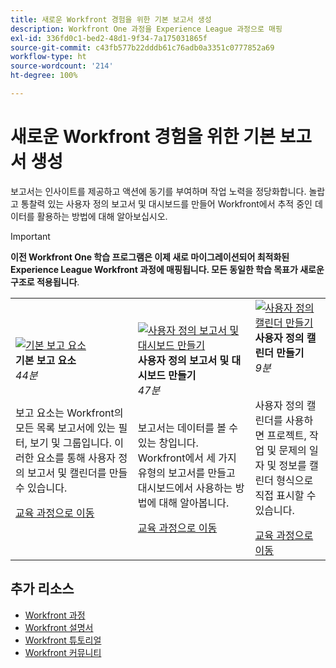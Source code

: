 ```yaml
---
title: 새로운 Workfront 경험을 위한 기본 보고서 생성
description: Workfront One 과정을 Experience League 과정으로 매핑
exl-id: 336fd0c1-bed2-48d1-9f34-7a175031865f
source-git-commit: c43fb577b22dddb61c76adb0a3351c0777852a69
workflow-type: ht
source-wordcount: '214'
ht-degree: 100%

---
```


# 새로운 Workfront 경험을 위한 기본 보고서 생성

보고서는 인사이트를 제공하고 액션에 동기를 부여하며 작업 노력을 정당화합니다. 놀랍고 통찰력 있는 사용자 정의 보고서 및 대시보드를 만들어 Workfront에서 추적 중인 데이터를 활용하는 방법에 대해 알아보십시오.

>[!IMPORTANT]
>
>**이전 Workfront One 학습 프로그램은 이제 새로 마이그레이션되어 최적화된 Experience League Workfront 과정에 매핑됩니다.  모든 동일한 학습 목표가 새로운 구조로 적용됩니다**.

<table>
  <tr>
   <td>
      <a href="https://experienceleague.adobe.com/?recommended=Workfront-U-1-2022.1.reporting">
      <img alt="기본 보고 요소" src="https://cdn.experienceleague.adobe.com/thumb/basic-reporting-elements.png"/>
      </a>
      <div>
         <strong>기본 보고 요소</strong></a>         
         <br/><em>44분</em>
      </div>
      <p>
        <br/>
         보고 요소는 Workfront의 모든 목록 보고서에 있는 필터, 보기 및 그룹입니다. 이러한 요소를 통해 사용자 정의 보고서 및 캘린더를 만들 수 있습니다.
      </p>
      <a  rel="noreferrer" target="_blank" href="https://experienceleague.adobe.com/?recommended=Workfront-U-1-2022.1.reporting" class="spectrum-Button spectrum-Button--primary spectrum-Button--sizeM">
      <span class="spectrum-Button-label has-no-wrap has-text-weight-bold">교육 과정으로 이동</span>
      </a>
   </td>   
   <td>
      <a href="https://experienceleague.adobe.com/?recommended=Workfront-U-1-2022.3.reporting">
      <img alt="사용자 정의 보고서 및 대시보드 만들기" src="https://cdn.experienceleague.adobe.com/thumb/create-custom-reports-and-dashboards.png"/>
      </a>
      <div>
         <strong>사용자 정의 보고서 및 대시보드 만들기</strong></a>         
         <br/><em>47분</em>
      </div>
      <p>
        <br/>
         보고서는 데이터를 볼 수 있는 창입니다. Workfront에서 세 가지 유형의 보고서를 만들고 대시보드에서 사용하는 방법에 대해 알아봅니다.
      </p>
      <a  rel="noreferrer" target="_blank" href="https://experienceleague.adobe.com/?recommended=Workfront-U-1-2022.3.reporting" class="spectrum-Button spectrum-Button--primary spectrum-Button--sizeM">
      <span class="spectrum-Button-label has-no-wrap has-text-weight-bold">교육 과정으로 이동</span>
      </a>
   </td>
    <td>
      <a href="https://experienceleague.adobe.com/?recommended=Workfront-U-1-2022.4.reporting">
      <img alt="사용자 정의 캘린더 만들기" src="https://cdn.experienceleague.adobe.com/thumb/create-a-custom-calendar.png"/>
      </a>
      <div>
         <strong>사용자 정의 캘린더 만들기</strong></a>         
         <br/><em>9분</em>
      </div>
      <p>
        <br/>
         사용자 정의 캘린더를 사용하면 프로젝트, 작업 및 문제의 일자 및 정보를 캘린더 형식으로 직접 표시할 수 있습니다.
      </p>
      <a  rel="noreferrer" target="_blank" href="https://experienceleague.adobe.com/?recommended=Workfront-U-1-2022.4.reporting" class="spectrum-Button spectrum-Button--primary spectrum-Button--sizeM">
      <span class="spectrum-Button-label has-no-wrap has-text-weight-bold">교육 과정으로 이동</span>
      </a>
   </td>
  </tr>
</table>

## 추가 리소스

* [Workfront 과정](https://experienceleague.adobe.com/?lang=en&amp;Solution=Workfront#courses)
* [Workfront 설명서](https://experienceleague.adobe.com/docs/workfront.html)
* [Workfront 튜토리얼](https://experienceleague.adobe.com/docs/workfront-learn/tutorials-workfront/home.html)
* [Workfront 커뮤니티](https://experienceleaguecommunities.adobe.com/t5/workfront/ct-p/workfront)
